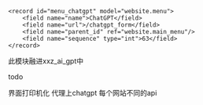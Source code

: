     <record id="menu_chatgpt" model="website.menu">
        <field name="name">ChatGPT</field>
        <field name="url">/chatgpt_form</field>
        <field name="parent_id" ref="website.main_menu"/>
        <field name="sequence" type="int">63</field>
    </record>

此模块融进xxz_ai_gpt中

todo 

界面打印机化
代理上chatgpt
每个网站不同的api
